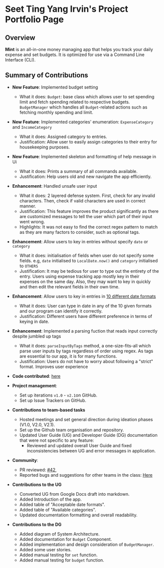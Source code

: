 # Seet Ting Yang Irvin's Project Portfolio Page

## Overview

**Mint** is an all-in-one money managing app that helps you track your daily expense and set budgets. It is optimized
for use via a Command Line Interface (CLI).

## Summary of Contributions

- **New Feature**: Implemented budget setting
    - What it does: `Budget`: base class which allows user to set spending limit and fetch spending related to
      respective budgets. `BudgetManager` which handles all `Budget`-related actions such as fetching monthly spending
      and limit.

- **New Feature**: Implemented categories' enumeration: `ExpenseCategory` and `IncomeCategory`
    - What it does: Assigned category to entries.
    - Justification: Allow user to easily assign categories to their entry for housekeeping purposes.

- **New Feature**: Implemented skeleton and formatting of help message in Ui
    - What it does: Prints a summary of all commands available.
    - Justification: Help users old and new navigate the app efficiently.

- **Enhancement**: Handled unsafe user input
    - What it does: 2 layered defense system. First, check for any invalid characters. Then, check if valid characters
      are used in correct manner.
    - Justification: This feature improves the product significantly as there are customized messages to tell the user
      which part of their input went wrong.
    - Highlights: It was not easy to find the correct regex pattern to match as they are many factors to consider, such
      as optional tags.

- **Enhancement**: Allow users to key in entries without specify `date` or `category`
    - What it does: initialisation of fields when user do not specify some fields. e.g, `date` initialised
      to `LocalDate.now()` and `category` initialised to `OTHERS`
    - Justification: It may be tedious for user to type out the entirety of the entry. Users using expense tracking app
      mostly key in their expenses on the same day. Also, they may want to key in quickly and then edit the relevant
      fields in their own time.

<div style="page-break-after: always;"></div>

- **Enhancement**: Allow users to key in entries
  in [10 different date formats](https://github.com/AY2122S1-CS2113T-W11-2/tp/blob/master/docs/UserGuide.md#acceptable-date-formats)
    - What it does: User can type in date in any of the 10 given formats and our program can identify it correctly.
    - Justification: Different users have different preference in terms of keying in date.

- **Enhancement**: Implemented a parsing fuction that reads input correctly despite jumbled up tags
    - What it does: `parseInputByTags` method, a one-size-fits-all which parse user inputs by tags regardless of order
      using regex. As tags are essential to our app, it is for many functions.
    - Justification: Users do not have to worry about following a "strict" format. Improves user experience

- **Code
  contributed**: [here](https://nus-cs2113-ay2122s1.github.io/tp-dashboard/?search=irvinseet&sort=groupTitle&sortWithin=title&since=2021-09-25&timeframe=commit&mergegroup=&groupSelect=groupByRepos&breakdown=false)

- **Project management**:
    - Set up iterations `v1.0` - `v2.1`on GitHub.
    - Set up Issue Trackers on GitHub.

- **Contributions to team-based tasks**
    - Hosted meetings and set general direction during ideation phases (V1.0, V2.0, V2.1).
    - Set up the Github team organisation and repository.
    - Updated User Guide (UG) and Developer Guide (DG) documentation that were not specific to any feature:
        - Reviewed and updated overall User Guide and fixed inconsistencies between UG and error messages in
          application.

- **Community**:
    - PR reviewed: [#42](https://github.com/nus-cs2113-AY2122S1/tp/pull/42),
    - Reported bugs and suggestions for other teams in the class: [Here](https://github.com/irvinseet/ped/issues)

- **Contributions to the UG**
    - Converted UG from Google Docs draft into markdown.
    - Added Introduction of the app.
    - Added table of "Acceptable date formats".
    - Added table of "Available categories".
    - Updated documentation formatting and overall readability.

- **Contributions to the DG**
    - Added diagram of System Architecture.
    - Added documentation for `Budget` Component.
    - Added implementation and design consideration of `BudgetManager`.
    - Added some user stories.
    - Added manual testing for `set` function.
    - Added manual testing for `budget` function.

